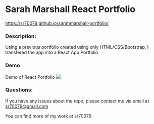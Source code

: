 # Sarah Marshall React Portfolio

https://sr70079.github.io/sarahmarshall-portfolio/

### Description: 

Using a previous portfolio created using only HTML/CSS/Bootstrap, I transfered the app into a React App Portfolio

### Demo

Demo of React Portfolio
<img src="/public/images/portfolio.gif">

### Questions: 

If you have any issues about the repo, please contact me via email at sr70079@gmail.com

You can find more of my work at sr70079

